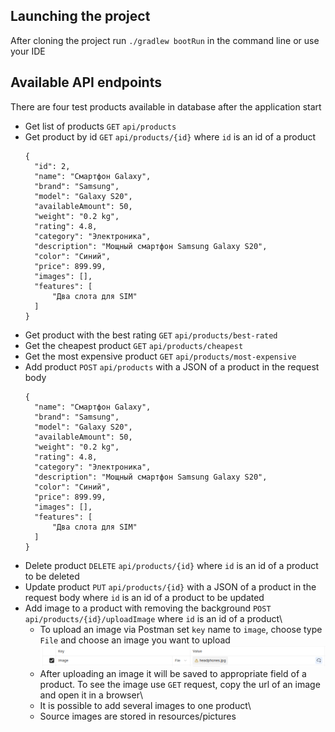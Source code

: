 ## Launching the project
After cloning the project run `./gradlew bootRun` in the command line or use your IDE

## Available API endpoints
There are four test products available in database after the application start
* Get list of products `GET` `api/products`
* Get product by id `GET` `api/products/{id}` where `id` is an id of a product
  ```
  {
    "id": 2,
    "name": "Смартфон Galaxy",
    "brand": "Samsung",
    "model": "Galaxy S20",
    "availableAmount": 50,
    "weight": "0.2 kg",
    "rating": 4.8,
    "category": "Электроника",
    "description": "Мощный смартфон Samsung Galaxy S20",
    "color": "Синий",
    "price": 899.99,
    "images": [],
    "features": [
        "Два слота для SIM"
    ]
  }
  ```
* Get product with the best rating `GET` `api/products/best-rated`
* Get the cheapest product `GET` `api/products/cheapest`
* Get the most expensive product `GET` `api/products/most-expensive`
* Add product `POST` `api/products` with a JSON of a product in the request body
  ```
  {
    "name": "Смартфон Galaxy",
    "brand": "Samsung",
    "model": "Galaxy S20",
    "availableAmount": 50,
    "weight": "0.2 kg",
    "rating": 4.8,
    "category": "Электроника",
    "description": "Мощный смартфон Samsung Galaxy S20",
    "color": "Синий",
    "price": 899.99,
    "images": [],
    "features": [
        "Два слота для SIM"
    ]
  }
  ```
* Delete product `DELETE` `api/products/{id}` where `id` is an id of a product to be deleted
* Update product `PUT` `api/products/{id}` with a JSON of a product in the request body where `id` is an id of a product to be updated
* Add image to a product with removing the background `POST` `api/products/{id}/uploadImage` where `id` is an id of a product\
    * To upload an image via Postman set `key` name to `image`, choose type `File` and choose an image you want to upload\
      ![screenshot](screenshot.png)
    * After uploading an image it will be saved to appropriate field of a product. To see the image use `GET` request, copy the url of an image and open it in a browser\
    * It is possible to add several images to one product\
    * Source images are stored in resources/pictures
